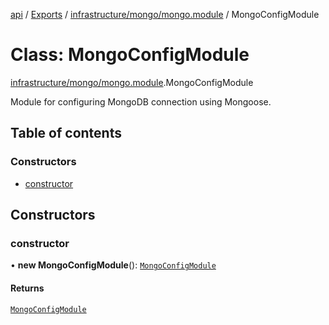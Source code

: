 [api](../README.md) / [Exports](../modules.md) / [infrastructure/mongo/mongo.module](../modules/infrastructure_mongo_mongo_module.md) / MongoConfigModule

# Class: MongoConfigModule

[infrastructure/mongo/mongo.module](../modules/infrastructure_mongo_mongo_module.md).MongoConfigModule

Module for configuring MongoDB connection using Mongoose.

## Table of contents

### Constructors

- [constructor](infrastructure_mongo_mongo_module.MongoConfigModule.md#constructor)

## Constructors

### constructor

• **new MongoConfigModule**(): [`MongoConfigModule`](infrastructure_mongo_mongo_module.MongoConfigModule.md)

#### Returns

[`MongoConfigModule`](infrastructure_mongo_mongo_module.MongoConfigModule.md)
